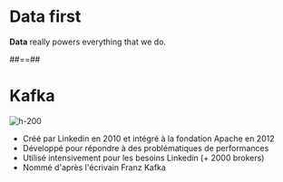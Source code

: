<!-- .slide: class="quote" -->

# Data first

<p class="quotation center">
<strong>Data</strong> really powers everything that we do.
</p>

##==##
<!-- .slide: -->

# Kafka

![h-200](./assets/images/kafka-logo.png)

* Créé par Linkedin en 2010 et intégré à la fondation Apache en 2012
* Développé pour répondre à des problématiques de performances
* Utilisé intensivement pour les besoins Linkedin (+ 2000 brokers)
* Nommé d'après l'écrivain Franz Kafka
